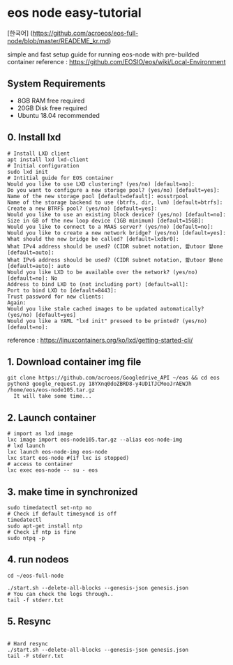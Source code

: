 # eos node easy-tutorial
[한국어] (https://github.com/acroeos/eos-full-node/blob/master/READEME_kr.md)

simple and fast setup guide for running eos-node with pre-builded container
reference : https://github.com/EOSIO/eos/wiki/Local-Environment


## System Requirements
- 8GB RAM free required
- 20GB Disk free required
- Ubuntu 18.04 recommended 

## 0. Install lxd 

```console
# Install LXD client
apt install lxd lxd-client
# Initial configuration 
sudo lxd init
# Intitial guide for EOS container
Would you like to use LXD clustering? (yes/no) [default=no]:
Do you want to configure a new storage pool? (yes/no) [default=yes]:
Name of the new storage pool [default=default]: eosstrpool
Name of the storage backend to use (btrfs, dir, lvm) [default=btrfs]:
Create a new BTRFS pool? (yes/no) [default=yes]:
Would you like to use an existing block device? (yes/no) [default=no]:
Size in GB of the new loop device (1GB minimum) [default=15GB]:
Would you like to connect to a MAAS server? (yes/no) [default=no]:
Would you like to create a new network bridge? (yes/no) [default=yes]:
What should the new bridge be called? [default=lxdbr0]:
What IPv4 address should be used? (CIDR subnet notation, 쏿utoor 쐍one [default=auto]:
What IPv6 address should be used? (CIDR subnet notation, 쏿utoor 쐍one [default=auto]: auto
Would you like LXD to be available over the network? (yes/no) [default=no]: No
Address to bind LXD to (not including port) [default=all]:
Port to bind LXD to [default=8443]:
Trust password for new clients:
Again:
Would you like stale cached images to be updated automatically? (yes/no) [default=yes]
Would you like a YAML "lxd init" preseed to be printed? (yes/no) [default=no]:
```
reference :  https://linuxcontainers.org/ko/lxd/getting-started-cli/


## 1. Download container img file

```console
git clone https://github.com/acroeos/Googledrive_API ~/eos && cd eos
python3 google_request.py 18YXnq0doZBRD8-y4UD1TJCMooJrAEWJh /home/eos/eos-node105.tar.gz
  It will take some time...
```

## 2. Launch container 

```console
# import as lxd image
lxc image import eos-node105.tar.gz --alias eos-node-img
# lxd launch
lxc launch eos-node-img eos-node
lxc start eos-node #(if lxc is stopped)
# access to container
lxc exec eos-node -- su - eos
```

## 3. make time in synchronized  

```console
sudo timedatectl set-ntp no
# Check if default timesyncd is off
timedatectl
sudo apt-get install ntp
# Check if ntp is fine
sudo ntpq -p
```

## 4. run nodeos

```console
cd ~/eos-full-node

./start.sh --delete-all-blocks --genesis-json genesis.json
# You can check the logs through..
tail -f stderr.txt
```

## 5. Resync

```console

# Hard resync
./start.sh --delete-all-blocks --genesis-json genesis.json
tail -F stderr.txt
```


